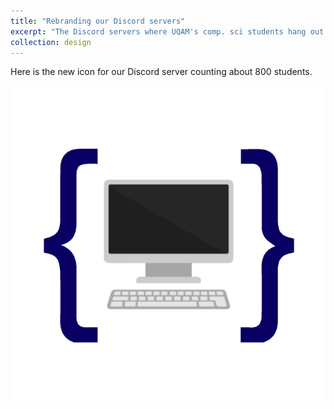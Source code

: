 ```yaml
---
title: "Rebranding our Discord servers"
excerpt: "The Discord servers where UQAM's comp. sci students hang out were in need of rebranding so I created a battery of logos<br/><img src='/images/gif_informatique.gif'>"
collection: design
---
```



Here is the new icon for our Discord server counting about 800 students.


![discord server gif](/images/gif_informatique.gif)